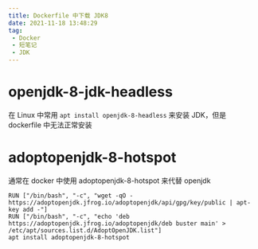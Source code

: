 ```yaml
---
title: Dockerfile 中下载 JDK8
date: 2021-11-18 13:48:29
tag:
 - Docker
 - 短笔记
 - JDK
---
```


# openjdk-8-jdk-headless

在 Linux 中常用 `apt install openjdk-8-headless` 来安装 JDK，但是 dockerfile 中无法正常安装

# adoptopenjdk-8-hotspot

通常在 docker 中使用 adoptopenjdk-8-hotspot 来代替 openjdk

```
RUN ["/bin/bash", "-c", "wget -qO - https://adoptopenjdk.jfrog.io/adoptopenjdk/api/gpg/key/public | apt-key add -"]
RUN ["/bin/bash", "-c", "echo 'deb https://adoptopenjdk.jfrog.io/adoptopenjdk/deb buster main' > /etc/apt/sources.list.d/AdoptOpenJDK.list"]
apt install adoptopenjdk-8-hotspot
```

